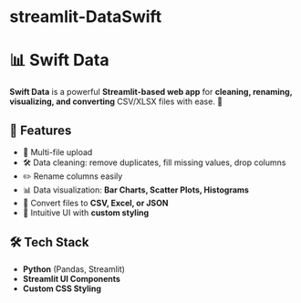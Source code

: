 # streamlit-DataSwift

# 📊 Swift Data

**Swift Data** is a powerful **Streamlit-based web app** for **cleaning, renaming, visualizing, and converting** CSV/XLSX files with ease. 🚀  

## 🌟 Features

- 📂 Multi-file upload  
- 🛠 Data cleaning: remove duplicates, fill missing values, drop columns  
- ✏️ Rename columns easily  
- 📊 Data visualization: **Bar Charts, Scatter Plots, Histograms**  
- 🔄 Convert files to **CSV, Excel, or JSON**  
- 🎨 Intuitive UI with **custom styling**  

## 🛠 Tech Stack

- **Python** (Pandas, Streamlit)  
- **Streamlit UI Components**  
- **Custom CSS Styling**  

